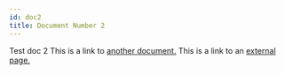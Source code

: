 ```yaml
---
id: doc2
title: Document Number 2
---
```


Test doc 2 
This is a link to [another document.](doc3.md) This is a link to an [external page.](http://www.example.com/)
